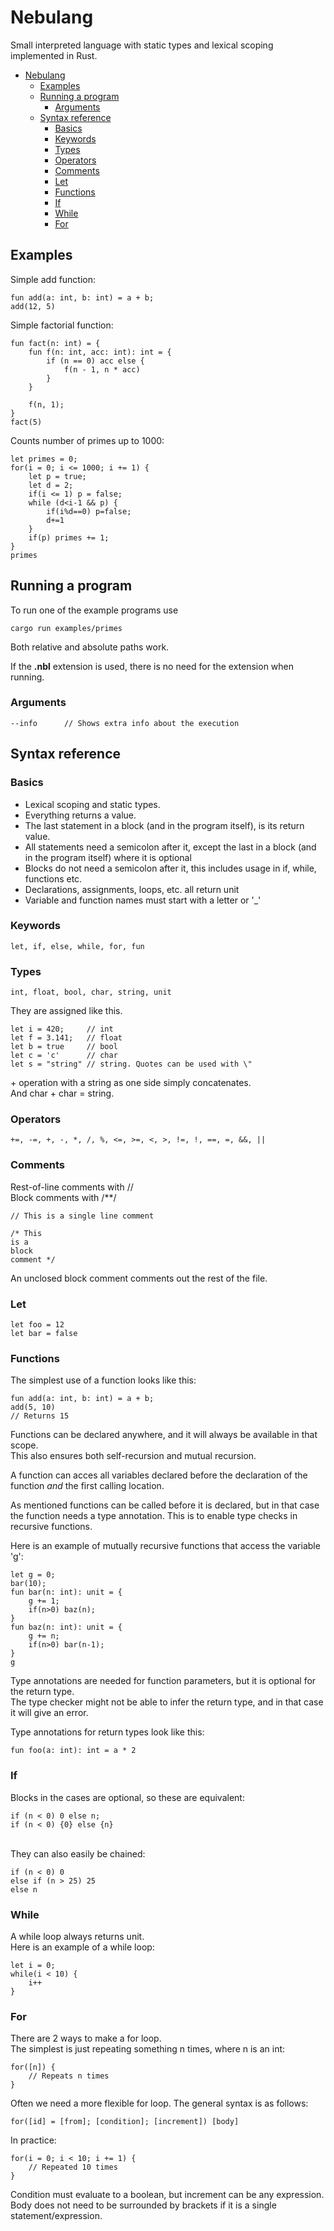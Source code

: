 # Nebulang

Small interpreted language with static types and lexical scoping implemented in Rust.

- [Nebulang](#nebulang)
  - [Examples](#examples)
  - [Running a program](#running-a-program)
    - [Arguments](#arguments)
  - [Syntax reference](#syntax-reference)
    - [Basics](#basics)
    - [Keywords](#keywords)
    - [Types](#types)
    - [Operators](#operators)
    - [Comments](#comments)
    - [Let](#let)
    - [Functions](#functions)
    - [If](#if)
    - [While](#while)
    - [For](#for)

## Examples

Simple add function:

    fun add(a: int, b: int) = a + b;
    add(12, 5)

Simple factorial function:

    fun fact(n: int) = {
        fun f(n: int, acc: int): int = {
            if (n == 0) acc else {
                f(n - 1, n * acc)
            }
        }

        f(n, 1);
    }
    fact(5)

Counts number of primes up to 1000:

    let primes = 0;
    for(i = 0; i <= 1000; i += 1) {
        let p = true;
        let d = 2;
        if(i <= 1) p = false;
        while (d<i-1 && p) {
            if(i%d==0) p=false;
            d+=1
        }
        if(p) primes += 1;
    }
    primes

## Running a program

To run one of the example programs use

    cargo run examples/primes

Both relative and absolute paths work.

If the **.nbl** extension is used, there is no need for the extension when running.

### Arguments

    --info      // Shows extra info about the execution

## Syntax reference

### Basics

- Lexical scoping and static types.
- Everything returns a value.
- The last statement in a block (and in the program itself), is its return value.
- All statements need a semicolon after it, except the last in a block (and in the program itself) where it is optional
- Blocks do not need a semicolon after it, this includes usage in if, while, functions etc.
- Declarations, assignments, loops, etc. all return unit
- Variable and function names must start with a letter or '_'

### Keywords

    let, if, else, while, for, fun

### Types

    int, float, bool, char, string, unit

They are assigned like this.

    let i = 420;     // int
    let f = 3.141;   // float
    let b = true     // bool
    let c = 'c'      // char
    let s = "string" // string. Quotes can be used with \"

\+ operation with a string as one side simply concatenates.\
And char + char = string.

### Operators

    +=, -=, +, -, *, /, %, <=, >=, <, >, !=, !, ==, =, &&, ||

### Comments

Rest-of-line comments with //\
Block comments with /**/

    // This is a single line comment

    /* This
    is a
    block 
    comment */

An unclosed block comment comments out the rest of the file.

### Let

    let foo = 12
    let bar = false

### Functions

The simplest use of a function looks like this:

    fun add(a: int, b: int) = a + b;
    add(5, 10)
    // Returns 15

Functions can be declared anywhere, and it will always be available in that scope.\
This also ensures both self-recursion and mutual recursion.

A function can acces all variables declared before the declaration of the function *and* the first calling location.

As mentioned functions can be called before it is declared, but in that case the function needs a type annotation. This is to enable type checks in recursive functions.

Here is an example of mutually recursive functions that access the variable 'g':

    let g = 0;
    bar(10);
    fun bar(n: int): unit = {
        g += 1;
        if(n>0) baz(n);
    }
    fun baz(n: int): unit = {
        g += n;
        if(n>0) bar(n-1);
    }
    g

Type annotations are needed for function parameters, but it is optional for the return type.\
The type checker might not be able to infer the return type, and in that case it will give an error.

Type annotations for return types look like this:

    fun foo(a: int): int = a * 2

### If

Blocks in the cases are optional, so these are equivalent:

    if (n < 0) 0 else n;
    if (n < 0) {0} else {n}
\
They can also easily be chained:

    if (n < 0) 0
    else if (n > 25) 25
    else n

### While

A while loop always returns unit.\
Here is an example of a while loop:

    let i = 0;
    while(i < 10) {
        i++
    }

### For

There are 2 ways to make a for loop.\
The simplest is just repeating something n times, where n is an int:

    for([n]) {
        // Repeats n times
    }

Often we need a more flexible for loop. The general syntax is as follows:

    for([id] = [from]; [condition]; [increment]) [body]

In practice:

    for(i = 0; i < 10; i += 1) {
        // Repeated 10 times
    }

Condition must evaluate to a boolean, but increment can be any expression. Body does not need to be surrounded by brackets if it is a single statement/expression.
